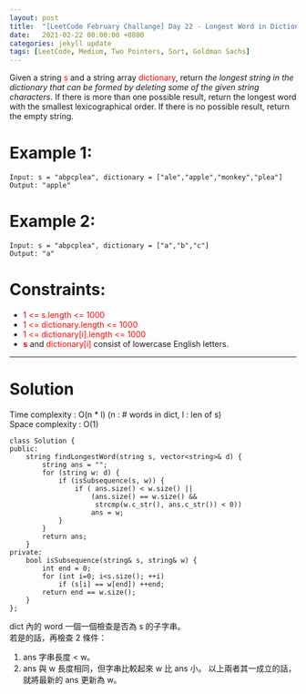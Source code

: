 ```yaml
---
layout: post
title:  "[LeetCode February Challange] Day 22 - Longest Word in Dictionary through Deleting"
date:   2021-02-22 00:00:00 +0800
categories: jekyll update
tags: [LeetCode, Medium, Two Pointers, Sort, Goldman Sachs]
---
```

Given a string <font color="red">s</font> and a string array <font color="red">dictionary</font>, return *the longest string in the dictionary that can be formed by deleting some of the given string characters*. If there is more than one possible result, return the longest word with the smallest lexicographical order. If there is no possible result, return the empty string.

# Example 1:

	Input: s = "abpcplea", dictionary = ["ale","apple","monkey","plea"]
	Output: "apple"

# Example 2:

	Input: s = "abpcplea", dictionary = ["a","b","c"]
	Output: "a"

# Constraints:

- <font color="red">1 <= s.length <= 1000</font>
- <font color="red">1 <= dictionary.length <= 1000</font>
- <font color="red">1 <= dictionary[i].length <= 1000</font>
- **<font color="red">s</font>** and <font color="red">dictionary[i]</font> consist of lowercase English letters.

______________________  

# Solution  

Time complexity : O(n \* l) (n : # words in dict, l : len of s)  
Space complexity : O(1)  

	class Solution {
	public:
	    string findLongestWord(string s, vector<string>& d) {
	        string ans = "";
	        for (string w: d) {
	            if (isSubsequence(s, w)) {
	                if ( ans.size() < w.size() ||
	                    (ans.size() == w.size() &&
	                     strcmp(w.c_str(), ans.c_str()) < 0))
	                    ans = w;
	            }
	        }
	        return ans;
	    }
	private:
	    bool isSubsequence(string& s, string& w) {
	        int end = 0;
	        for (int i=0; i<s.size(); ++i)
	            if (s[i] == w[end]) ++end;
	        return end == w.size();
	    }
	};

dict 內的 word 一個一個檢查是否為 s 的子字串。  
若是的話，再檢查 2 條件：
1. ans 字串長度 < w。
2. ans 與 w 長度相同，但字串比較起來 w 比 ans 小。
以上兩者其一成立的話，就將最新的 ans 更新為 w。